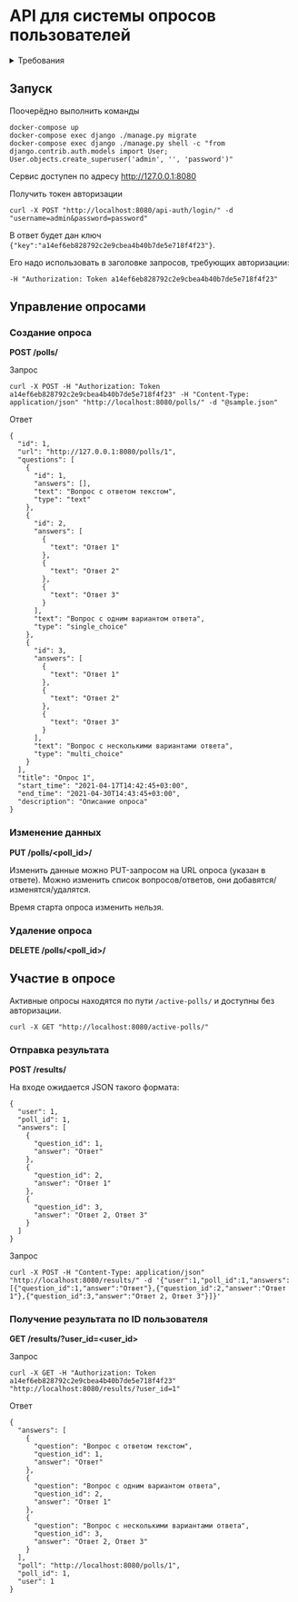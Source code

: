 # API для системы опросов пользователей

<details>
  <summary>Требования</summary>

Функционал для администратора:

- авторизация;
- добавление/изменение/удаление опросов.
Атрибуты опроса: название, дата старта, дата окончания, описание.
После создания поле "дата старта" изменять нельзя;
- добавление/изменение/удаление вопросов в опросе.
Атрибуты вопросов: текст вопроса, тип вопроса (ответ текстом, ответ с выбором одного варианта, ответ с выбором нескольких вариантов).

Функционал для пользователей:

- получение списка активных опросов;
- прохождение опроса: опросы можно проходить анонимно; в качестве идентификатора пользователя в API передаётся числовой ID, по которому сохраняются ответы пользователя на вопросы; один пользователь может участвовать в любом количестве опросов;
- получение пройденных пользователем опросов с детализацией по ответам (что выбрано) по ID пользователя.

Использовать Django 2.2.10, Django REST Framework.
</details>

## Запуск

Поочерёдно выполнить команды

```
docker-compose up
docker-compose exec django ./manage.py migrate
docker-compose exec django ./manage.py shell -c "from django.contrib.auth.models import User; User.objects.create_superuser('admin', '', 'password')"
```

Сервис доступен по адресу http://127.0.0.1:8080

Получить токен авторизации
```
curl -X POST "http://localhost:8080/api-auth/login/" -d "username=admin&password=password"
```
В ответ будет дан ключ
`{"key":"a14ef6eb828792c2e9cbea4b40b7de5e718f4f23"}`.

Его надо использовать в заголовке запросов, требующих авторизации:

`-H "Authorization: Token a14ef6eb828792c2e9cbea4b40b7de5e718f4f23"`

## Управление опросами

### Создание опроса

__POST /polls/__

Запрос

```
curl -X POST -H "Authorization: Token a14ef6eb828792c2e9cbea4b40b7de5e718f4f23" -H "Content-Type: application/json" "http://localhost:8080/polls/" -d "@sample.json"
```

Ответ

```
{
  "id": 1,
  "url": "http://127.0.0.1:8080/polls/1",
  "questions": [
    {
      "id": 1,
      "answers": [],
      "text": "Вопрос с ответом текстом",
      "type": "text"
    },
    {
      "id": 2,
      "answers": [
        {
          "text": "Ответ 1"
        },
        {
          "text": "Ответ 2"
        },
        {
          "text": "Ответ 3"
        }
      ],
      "text": "Вопрос с одним вариантом ответа",
      "type": "single_choice"
    },
    {
      "id": 3,
      "answers": [
        {
          "text": "Ответ 1"
        },
        {
          "text": "Ответ 2"
        },
        {
          "text": "Ответ 3"
        }
      ],
      "text": "Вопрос с несколькими вариантами ответа",
      "type": "multi_choice"
    }
  ],
  "title": "Опрос 1",
  "start_time": "2021-04-17T14:42:45+03:00",
  "end_time": "2021-04-30T14:43:45+03:00",
  "description": "Описание опроса"
}
```

### Изменение данных

__PUT /polls/<poll_id>/__

Изменить данные можно PUT-запросом на URL опроса (указан в ответе).
Можно изменить список вопросов/ответов, они добавятся/изменятся/удалятся.

Время старта опроса изменить нельзя.

### Удаление опроса

__DELETE /polls/<poll_id>/__


## Участие в опросе

Активные опросы находятся по пути `/active-polls/` и доступны без авторизации.

```
curl -X GET "http://localhost:8080/active-polls/"
```

### Отправка результата

__POST /results/__

На входе ожидается JSON такого формата:

```
{
  "user": 1,
  "poll_id": 1,
  "answers": [
    {
      "question_id": 1,
      "answer": "Ответ"
    },
    {
      "question_id": 2,
      "answer": "Ответ 1"
    },
    {
      "question_id": 3,
      "answer": "Ответ 2, Ответ 3"
    }
  ]
}
```

Запрос

```
curl -X POST -H "Content-Type: application/json" "http://localhost:8080/results/" -d '{"user":1,"poll_id":1,"answers":[{"question_id":1,"answer":"Ответ"},{"question_id":2,"answer":"Ответ 1"},{"question_id":3,"answer":"Ответ 2, Ответ 3"}]}'
```

### Получение результата по ID пользователя

__GET /results/?user_id=<user_id>__

Запрос

```
curl -X GET -H "Authorization: Token a14ef6eb828792c2e9cbea4b40b7de5e718f4f23" "http://localhost:8080/results/?user_id=1"
```

Ответ

```
{
  "answers": [
    {
      "question": "Вопрос с ответом текстом",
      "question_id": 1,
      "answer": "Ответ"
    },
    {
      "question": "Вопрос с одним вариантом ответа",
      "question_id": 2,
      "answer": "Ответ 1"
    },
    {
      "question": "Вопрос с несколькими вариантами ответа",
      "question_id": 3,
      "answer": "Ответ 2, Ответ 3"
    }
  ],
  "poll": "http://localhost:8080/polls/1",
  "poll_id": 1,
  "user": 1
}
```

